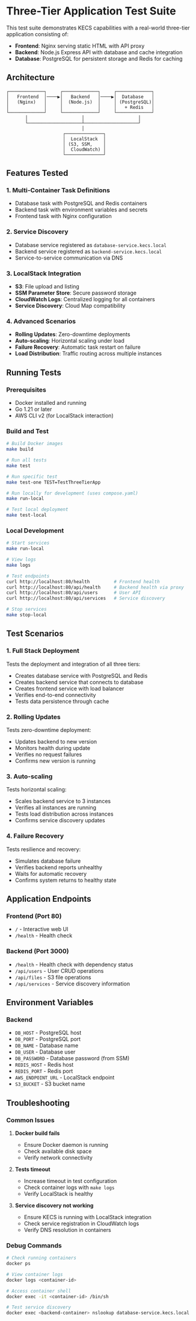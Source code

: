# Three-Tier Application Test Suite

This test suite demonstrates KECS capabilities with a real-world three-tier application consisting of:
- **Frontend**: Nginx serving static HTML with API proxy
- **Backend**: Node.js Express API with database and cache integration
- **Database**: PostgreSQL for persistent storage and Redis for caching

## Architecture

```
┌─────────────┐     ┌─────────────┐     ┌─────────────┐
│   Frontend  │────▶│   Backend   │────▶│  Database   │
│   (Nginx)   │     │  (Node.js)  │     │ (PostgreSQL)│
│             │     │             │     │   + Redis   │
└─────────────┘     └─────────────┘     └─────────────┘
       │                    │                    │
       └────────────────────┴────────────────────┘
                            │
                     ┌──────────────┐
                     │  LocalStack  │
                     │ (S3, SSM,    │
                     │  CloudWatch) │
                     └──────────────┘
```

## Features Tested

### 1. Multi-Container Task Definitions
- Database task with PostgreSQL and Redis containers
- Backend task with environment variables and secrets
- Frontend task with Nginx configuration

### 2. Service Discovery
- Database service registered as `database-service.kecs.local`
- Backend service registered as `backend-service.kecs.local`
- Service-to-service communication via DNS

### 3. LocalStack Integration
- **S3**: File upload and listing
- **SSM Parameter Store**: Secure password storage
- **CloudWatch Logs**: Centralized logging for all containers
- **Service Discovery**: Cloud Map compatibility

### 4. Advanced Scenarios
- **Rolling Updates**: Zero-downtime deployments
- **Auto-scaling**: Horizontal scaling under load
- **Failure Recovery**: Automatic task restart on failure
- **Load Distribution**: Traffic routing across multiple instances

## Running Tests

### Prerequisites
- Docker installed and running
- Go 1.21 or later
- AWS CLI v2 (for LocalStack interaction)

### Build and Test
```bash
# Build Docker images
make build

# Run all tests
make test

# Run specific test
make test-one TEST=TestThreeTierApp

# Run locally for development (uses compose.yaml)
make run-local

# Test local deployment
make test-local
```

### Local Development
```bash
# Start services
make run-local

# View logs
make logs

# Test endpoints
curl http://localhost:80/health         # Frontend health
curl http://localhost:80/api/health     # Backend health via proxy
curl http://localhost:80/api/users      # User API
curl http://localhost:80/api/services   # Service discovery

# Stop services
make stop-local
```

## Test Scenarios

### 1. Full Stack Deployment
Tests the deployment and integration of all three tiers:
- Creates database service with PostgreSQL and Redis
- Creates backend service that connects to database
- Creates frontend service with load balancer
- Verifies end-to-end connectivity
- Tests data persistence through cache

### 2. Rolling Updates
Tests zero-downtime deployment:
- Updates backend to new version
- Monitors health during update
- Verifies no request failures
- Confirms new version is running

### 3. Auto-scaling
Tests horizontal scaling:
- Scales backend service to 3 instances
- Verifies all instances are running
- Tests load distribution across instances
- Confirms service discovery updates

### 4. Failure Recovery
Tests resilience and recovery:
- Simulates database failure
- Verifies backend reports unhealthy
- Waits for automatic recovery
- Confirms system returns to healthy state

## Application Endpoints

### Frontend (Port 80)
- `/` - Interactive web UI
- `/health` - Health check

### Backend (Port 3000)
- `/health` - Health check with dependency status
- `/api/users` - User CRUD operations
- `/api/files` - S3 file operations
- `/api/services` - Service discovery information

## Environment Variables

### Backend
- `DB_HOST` - PostgreSQL host
- `DB_PORT` - PostgreSQL port
- `DB_NAME` - Database name
- `DB_USER` - Database user
- `DB_PASSWORD` - Database password (from SSM)
- `REDIS_HOST` - Redis host
- `REDIS_PORT` - Redis port
- `AWS_ENDPOINT_URL` - LocalStack endpoint
- `S3_BUCKET` - S3 bucket name

## Troubleshooting

### Common Issues

1. **Docker build fails**
   - Ensure Docker daemon is running
   - Check available disk space
   - Verify network connectivity

2. **Tests timeout**
   - Increase timeout in test configuration
   - Check container logs with `make logs`
   - Verify LocalStack is healthy

3. **Service discovery not working**
   - Ensure KECS is running with LocalStack integration
   - Check service registration in CloudWatch logs
   - Verify DNS resolution in containers

### Debug Commands
```bash
# Check running containers
docker ps

# View container logs
docker logs <container-id>

# Access container shell
docker exec -it <container-id> /bin/sh

# Test service discovery
docker exec <backend-container> nslookup database-service.kecs.local
```
